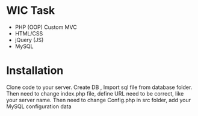 # WIC Task
* PHP (OOP) Custom MVC
* HTML/CSS
* jQuery (JS)
* MySQL

# Installation
Clone code to your server. Create DB , Import sql file from database folder. 
Then need to change index.php file, define URL need to be correct, like your server name.
Then need to change Config.php in src folder, add your MySQL configuration data
